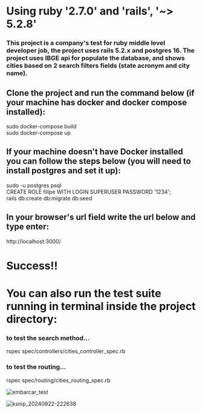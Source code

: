 # Using ruby '2.7.0' and 'rails', '~> 5.2.8'

### This project is a company's test for ruby middle level developer job, the project uses rails 5.2.x and postgres 16. The project uses IBGE api for populate the database, and shows cities based on 2 search filters fields (state acronym and city name).

## Clone the project and run the command below (if your machine has docker and docker compose installed):

  sudo docker-compose build <br>
  sudo docker-compose up

## If your machine doesn't have Docker installed you can follow the steps below (you will need to install postgres and set it up):

  sudo -u postgres psql <br>
  CREATE ROLE filipe WITH LOGIN SUPERUSER PASSWORD '1234'; <br>
  rails db:create db:migrate db:seed

## In your browser's url field write the url below and type enter: 

  http://localhost:3000/

# Success!!

# You can also run the test suite running in terminal inside the project directory:

### to test the search method...

rspec spec/controllers/cities_controller_spec.rb 

### to test the routing...

rspec spec/routing/cities_routing_spec.rb 

![embarcar_test](https://github.com/user-attachments/assets/f5c89450-246f-4bea-9881-383b29d69553)

![ksnip_20240922-222638](https://github.com/user-attachments/assets/f311c333-e903-45e6-a81e-4e8f6ad7e54d)

